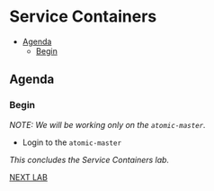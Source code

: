 # Service Containers

<!-- MarkdownTOC depth=4 autolink=true bracket=round -->

- [Agenda](#agenda)
  - [Begin](#begin)

<!-- /MarkdownTOC -->

## Agenda

### Begin

_NOTE: We will be working only on the `atomic-master`._

* Login to the `atomic-master`

*This concludes the Service Containers lab.*

[NEXT LAB](5_spcContainers.md)
